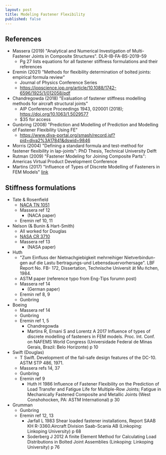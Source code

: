 ```yaml
---
layout: post
title: Modeling Fastener Flexibility
published: false
---
```


## References
- Massera (2019) "Analytical and Numerical Investigation of Multi-Fastener Joints in Composite Structures". DLR-IB-FA-BS-2019-59
    - Pg 27 lists equations for all fastener stiffness formulations and their references
- Eremin (2021) "Methods for flexibility determination of bolted joints: empirical formula review"
    - Journal of Physics Conference Series
    - https://iopscience.iop.org/article/10.1088/1742-6596/1925/1/012058/pdf
- Chandregowda (2018) "Evaluation of fastener stiffness modelling methods for aircraft structural joints"
    - AIP Conference Proceedings 1943, 020001 (2018); https://doi.org/10.1063/1.5029577
    - $35 for access
- Gunbring (2008) "Prediction and Modelling of Prediction and Modelling of Fastener Flexibility Using FE"
    - https://www.diva-portal.org/smash/record.jsf?pid=diva2%3A17841&dswid=9846 
- Morris (2004) "Defining a standard formula and test-method for fastener flexibility in lap-joints": PhD Thesis, Technical University Delft
- Rutman (2009) "Fastener Modeling for Joining Composite Parts": Americas Virtual Product Development Conference
- Martins (2017) "Influence of Types of Discrete Modelling of Fasteners in FEM Models" [link](https://www.researchgate.net/publication/321058719_Influence_of_Types_of_Discrete_Modelling_of_Fasteners_in_FEM_Models)

## Stiffness formulations
- Tate & Rosenfield
    - [NACA TN 1051](https://ntrs.nasa.gov/citations/19930081668)
    - Massera ref 12
        - (NACA paper)
    - Eremin ref 10, 11
- Nelson (& Bunin & Hart-Smith)
    - All worked for Douglas
    - [NASA CR 3710](https://ntrs.nasa.gov/citations/19870001540)
    - Massera ref 13
        - (NASA paper)
- Huth
    - "Zum Einfluss der Nietnachgiebigkeit mehrreihiger Nietverbindun- gen auf die Lastu ̈bertragungs-und Lebensdauervorhersage". LBF Report No. FB- 172, Dissertation, Technische Universit ̈at Mu ̈nchen, 1984.
    - ASTM paper (reference typo from Eng-Tips forumn post)
    - Massera ref 14
        - (German paper)
    - Eremin ref 8, 9
    - Gunbring
- Boeing
    - Massera ref 14
    - Gunbring
    - Eremin ref 1, 5
        - Chandregowda
        - Martins R, Ernani S and Lorentz A 2017 Influence of types of discrete modelling of fasteners in FEM models. Proc. Int. Conf. on NAFEMS World Congress (Universidade Federal de Minas Gerais, Brazil: Belo Horizonte) p 10
- Swift (Douglas)
    - T Swift. Development of the fail-safe design features of the DC-10. ASTM STP 486, 1971.
    - Massera refs 14, 37
    - Gunbring
    - Eremin ref 9
        - Huth H 1986 Influence of Fastener Flexibility on the Prediction of Load Transfer and Fatigue Life for Multiple-Row Joints; Fatigue in Mechanically Fastened Composite and Metallic Joints (West Conshohocken, PA: ASTM International) p 30
- Grumman
    - Gunbring
    - Eremin ref 12, 13
        - Jarfall L 1983 Shear loaded fastener installations, Report SAAB KH R-3360.Aircraft Division Saab-Scania AB (Linkoping: Linkoping University) p 68
        - Soderberg J 2012 A finite Element Method for Calculating Load Distributions in Bolted Joint Assemblies (Linkoping: Linkoping University) p 76